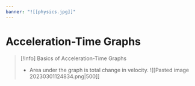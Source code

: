 ```yaml
---
banner: "![[physics.jpg]]"
---
```

# Acceleration-Time Graphs

> [!Info] Basics of Acceleration-Time Graphs
> - Area under the graph is total change in velocity.
> ![[Pasted image 20230301124834.png|500]]
